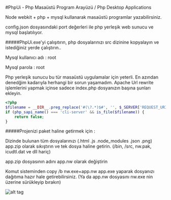 #PhpUi - Php Masaüstü Program Arayüzü / Php Desktop Applications

Node webkit + php + mysql kullanarak masaüstü programlar yazabilirsiniz.

config.json dosyasındaki port değerleri ile php yerleşik web sunucu ve mysql başlatılıyor.  

#####PhpUi.exe'yi çalışıtırın, php dosyalarınızı src dizinine kopyalayın ve istediğiniz yerde çalıştırın..

Mysql kullanıcı adı : root

Mysql parola : root


Php yerleşik sunucu bu tür masaüstü uygulamalar için yeterli. En azından denedğim kadarıyla herhangi bir sorun yaşamadım. 
Apache Url rewrite işlemlerini yapmak içinse sadece index.php dosyanızın başına şunları ekleyin.

```php
<?php
$filename = __DIR__.preg_replace('#(\?.*)$#', '', $_SERVER['REQUEST_URI']);
if (php_sapi_name() === 'cli-server' && is_file($filename)) {
    return false;
}
```

#####Projenizi paket haline getirmek için : 

Dizinde bulunan tüm dosyalarınızı (.html .js .node_modules .json .png) app.zip olarak sıkıştırın ve tek dosya haline getirin.
(/bin, /src, nw.pak, icudtl.dat ve dll hariç)

app.zip dosyasının adını app.nw  olarak değiştirin

Komut sisteminden  copy /b nw.exe+app.nw app.exe yaparak dosyanızı dağıtıma hazır hale getirebilirsiniz. (Ya da app.nw dosyasını nw.exe nin üzerine sürükleyip bırakın)


![alt tag](http://www.wmatik.com/nw.jpg)


